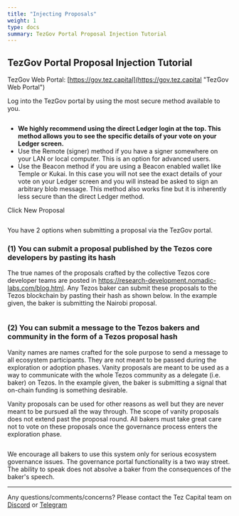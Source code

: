 ```yaml
---
title: "Injecting Proposals"
weight: 1
type: docs
summary: TezGov Portal Proposal Injection Tutorial
---
```


## TezGov Portal Proposal Injection Tutorial
TezGov Web Portal: [https://gov.tez.capital](https://gov.tez.capital "TezGov Web Portal")

Log into the TezGov portal by using the most secure method available to you. 

![<TezGov login home screen>](/tezgov/tutorial/tezgovHome.png)  

* **We highly recommend using the direct Ledger login at the top. This method allows you to see the specific details of your vote on your Ledger screen.**
* Use the Remote (signer) method if you have a signer somewhere on your LAN or local computer. This is an option for advanced users. 
* Use the Beacon method if you are using a Beacon enabled wallet like Temple or Kukai. In this case you will not see the exact details of your vote on your Ledger screen and you will instead be asked to sign an arbitrary blob message. This method also works fine but it is inherently less secure than the direct Ledger method.

Click New Proposal

![<TezGov login home screen>](/tezgov/tutorial/tezgovNewProposal.png) 

You have 2 options when submitting a proposal via the TezGov portal. 

### (1) You can submit a proposal published by the Tezos core developers by pasting its hash

The true names of the proposals crafted by the collective Tezos core developer teams are posted in https://research-development.nomadic-labs.com/blog.html. Any Tezos baker can submit these proposals to the Tezos blockchain by pasting their hash as shown below. In the example given, the baker is submitting the Nairobi proposal.

![<TezGov new core proposal>](/tezgov/tutorial/tezgovNewProposalCore.png)

### (2) You can submit a message to the Tezos bakers and community in the form of a Tezos proposal hash

Vanity names are names crafted for the sole purpose to send a message to all ecosystem participants. They are not meant to be passed during the exploration or adoption phases. Vanity proposals are meant to be used as a way to communicate with the whole Tezos community as a delegate (i.e. baker) on Tezos. In the example given, the baker is submitting a signal that on-chain funding is something desirable.

Vanity proposals can be used for other reasons as well but they are never meant to be pursued all the way through. The scope of vanity proposals does not extend past the proposal round. All bakers must take great care not to vote on these proposals once the governance process enters the exploration phase.

![<TezGov new core proposal>](/tezgov/tutorial/tezgovNewProposalVanity.png)

We encourage all bakers to use this system only for serious ecosystem governance issues. The governance portal functionality is a two way street. The ability to speak does not absolve a baker from the consequences of the baker's speech.

---

Any questions/comments/concerns? Please contact the Tez Capital team on
[Discord](https://discord.gg/cVGMA4MaNM) or [Telegram](https://t.me/tezcapital) 